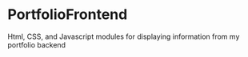 # PortfolioFrontend
Html, CSS, and Javascript modules for displaying information from my portfolio backend

